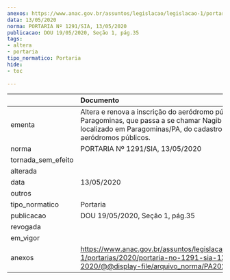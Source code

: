 ```yaml
---
anexos: https://www.anac.gov.br/assuntos/legislacao/legislacao-1/portarias/2020/portaria-no-1291-sia-13-05-2020/@@display-file/arquivo_norma/PA2020-1291.pdf
data: 13/05/2020
norma: PORTARIA Nº 1291/SIA, 13/05/2020
publicacao: DOU 19/05/2020, Seção 1, pág.35
tags:
- altera
- portaria
tipo_normatico: Portaria
hide: 
- toc 
 
---
```


|                    | Documento                                                                                                                                                             |
|:-------------------|:----------------------------------------------------------------------------------------------------------------------------------------------------------------------|
| ementa             | Altera e renova a inscrição do aeródromo público Paragominas, que passa a se chamar Nagib Demachki, localizado em Paragominas/PA, do cadastro de aeródromos públicos. |
| norma              | PORTARIA Nº 1291/SIA, 13/05/2020                                                                                                                                      |
| tornada_sem_efeito |                                                                                                                                                                       |
| alterada           |                                                                                                                                                                       |
| data               | 13/05/2020                                                                                                                                                            |
| outros             |                                                                                                                                                                       |
| tipo_normatico     | Portaria                                                                                                                                                              |
| publicacao         | DOU 19/05/2020, Seção 1, pág.35                                                                                                                                       |
| revogada           |                                                                                                                                                                       |
| em_vigor           |                                                                                                                                                                       |
| anexos             | https://www.anac.gov.br/assuntos/legislacao/legislacao-1/portarias/2020/portaria-no-1291-sia-13-05-2020/@@display-file/arquivo_norma/PA2020-1291.pdf                  |